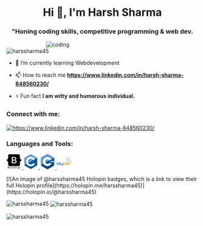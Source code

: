 <h1 align="center">Hi 👋, I'm Harsh Sharma</h1>
<h3 align="center">"Honing coding skills, competitive programming & web dev.</h3>
<img align="right" alt="coding" width="400" src="https://tenor.com/view/xero-code-code-xer0-code_xer0-code-xero-gif-24040429">
<p align="left"> <img src="https://komarev.com/ghpvc/?username=harssharma45&label=Profile%20views&color=0e75b6&style=flat" alt="harssharma45" /> </p>

- 🌱 I’m currently learning Webdevelopment

- 📫 How to reach me **https://www.linkedin.com/in/harsh-sharma-848560230/**

- ⚡ Fun fact **I am witty and humorous individual.**

<h3 align="left">Connect with me:</h3>
<p align="left">
<a href="https://linkedin.com/in/https://www.linkedin.com/in/harsh-sharma-848560230/" target="blank"><img align="center" src="https://raw.githubusercontent.com/rahuldkjain/github-profile-readme-generator/master/src/images/icons/Social/linked-in-alt.svg" alt="https://www.linkedin.com/in/harsh-sharma-848560230/" height="30" width="40" /></a>
</p>

<h3 align="left">Languages and Tools:</h3>
<p align="left"> <a href="https://getbootstrap.com" target="_blank" rel="noreferrer"> <img src="https://raw.githubusercontent.com/devicons/devicon/master/icons/bootstrap/bootstrap-plain-wordmark.svg" alt="bootstrap" width="40" height="40"/> </a> <a href="https://www.cprogramming.com/" target="_blank" rel="noreferrer"> <img src="https://raw.githubusercontent.com/devicons/devicon/master/icons/c/c-original.svg" alt="c" width="40" height="40"/> </a> <a href="https://www.w3schools.com/cpp/" target="_blank" rel="noreferrer"> <img src="https://raw.githubusercontent.com/devicons/devicon/master/icons/cplusplus/cplusplus-original.svg" alt="cplusplus" width="40" height="40"/> </a> <a href="https://www.w3schools.com/css/" target="_blank" rel="noreferrer">  <img src="https://raw.githubusercontent.com/devicons/devicon/master/icons/mysql/mysql-original-wordmark.svg" alt="mysql" width="40" height="40"/> </a> </p>
[![An image of @harssharma45 Holopin badges, which is a link to view their full Holopin profile](https://holopin.me/harssharma45)](https://holopin.io/@harssharma45)

<p><img align="left" src="https://github-readme-stats.vercel.app/api/top-langs?username=harssharma45&show_icons=true&locale=en&layout=compact" alt="harssharma45" /></p>

<p>&nbsp;<img align="center" src="https://github-readme-stats.vercel.app/api?username=harssharma45&show_icons=true&locale=en" alt="harssharma45" /></p>
<p><img align="center" src="https://github-readme-streak-stats.herokuapp.com/?user=harssharma45&" alt="harssharma45" /></p>
